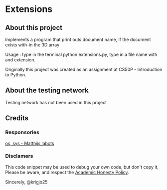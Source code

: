 # Extensions

## About this project

Implements a program that print outs document name,
if the document exists with-in the 3D array

Usage : type in the terminal python extensions.py,
type in a file name with and extension.


Originally this project was created as an
assignment at CS50P - Introduction to Python.

##  About the testing network

Testing network has not been used in this project

##  Credits

### Responsories

[os, sys -  Matthijs labots]()

###  Disclamers

This code snippet may be used to debug
your own code, but don't copy it,
Please be aware, and respect the [Academic Honesty Policy](https://cs50.harvard.edu/x/2023/honesty/).

Sincerely,
@krigjo25
